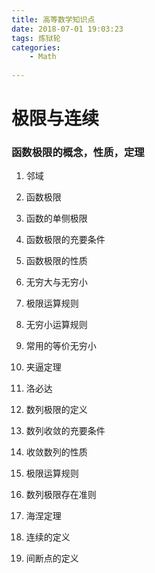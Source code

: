 ```yaml
---
title: 高等数学知识点
date: 2018-07-01 19:03:23
tags: 炼狱轮
categories:
	- Math
	
---
```


# 极限与连续

### 函数极限的概念，性质，定理


1. 邻域
2. 函数极限
3. 函数的单侧极限
4. 函数极限的充要条件
5. 函数极限的性质
6. 无穷大与无穷小
7. 极限运算规则
8. 无穷小运算规则
9. 常用的等价无穷小
10. 夹逼定理
11. 洛必达


1. 数列极限的定义
2. 数列收敛的充要条件
3. 收敛数列的性质
4. 极限运算规则
5. 数列极限存在准则
6. 海涅定理


1. 连续的定义
2. 间断点的定义